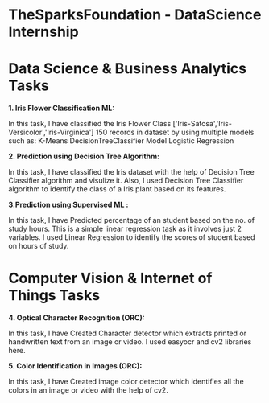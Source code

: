 # TheSparksFoundation  - DataScience Internship

# Data Science & Business Analytics Tasks

**1. Iris Flower Classification ML:**

In this task, I have classified the Iris Flower Class ['Iris-Satosa','Iris-Versicolor','Iris-Virginica'] 150 records in dataset by using multiple models such as:
K-Means
DecisionTreeClassifier Model
Logistic Regression

**2. Prediction using Decision Tree  Algorithm:**

In this task, I have classified the Iris dataset with the help of Decision Tree Classifier algorithm and visulize it. Also, I used Decision Tree Classifier algorithm to identify the class of a Iris plant based on its features.



**3.Prediction using Supervised ML :**

In this task, I have Predicted percentage of an student based on the no. of study hours. This is a simple linear regression task as it involves just 2 variables. I used Linear Regression to identify the scores of student based on hours of study.

# Computer Vision & Internet of Things Tasks


**4. Optical Character Recognition (ORC):**

In this task, I have Created Character detector which extracts printed or handwritten text from an image or video. I used easyocr and cv2 libraries here. 


**5. Color Identification in Images (ORC):**

In this task, I have Created image color detector which identifies all the colors in an image or video with the help of cv2.


